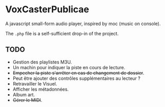 # VoxCasterPublicae
A javascript small-form audio player, inspired by moc (music on console).

The `.php` file is a self-sufficient drop-in of the project.

## TODO

* Gestion des playlistes M3U.
* Un machin pour indiquer la piste en cours de lecture.
* ~~Empecher la piste s'arrêter en cas de changement de dossier~~.
* Peut être ajouter des contrôles supplémentaires au lecteur ?
* Retravailler le Visuel.
* Afficher les métadonnées.
* Album art.
* ~~Gérer le MIDI~~.
